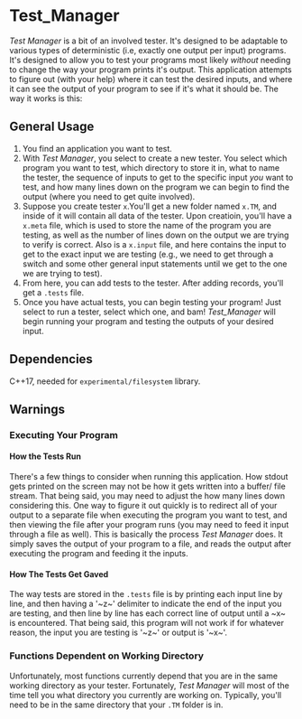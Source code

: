 # Test_Manager

*Test Manager* is a bit of an involved tester. It's designed to be adaptable to various types of deterministic (i.e, exactly one output per input) programs. It's designed to allow you to test your programs most likely *without* needing to change the way your program prints it's output. This application attempts to figure out (with your help) where it can test the desired inputs, and where it can see the output of your program to see if it's what it should be. The way it works is this:

## General Usage
1. You find an application you want to test.
2. With *Test Manager*, you select to create a new tester. You select which program you want to test, which directory to store it in, what to name the tester, the sequence of inputs to get to the specific input *you* want to test, and how many lines down on the program we can begin to find the output (where you need to get quite involved). 
3. Suppose you create tester `x`.You'll get a new folder named `x.TM`, and inside of it will contain all data of the tester. Upon creatioin, you'll have a `x.meta` file, which is used to store the name of the program you are testing, as well as the number of lines down on the output we are trying to verify is correct. Also is a `x.input` file, and here contains the input to get to the exact input we are testing (e.g., we need to get through a switch and some other general input statements until we get to the one we are trying to test).
4. From here, you can add tests to the tester. After adding records, you'll get a `.tests` file.
5. Once you have actual tests, you can begin testing your program! Just select to run a tester, select which one, and bam! *Test_Manager* will begin running your program and testing the outputs of your desired input.

## Dependencies
C++17, needed for `experimental/filesystem` library.

## Warnings

### Executing Your Program

#### How the Tests Run
There's a few things to consider when running this application. How stdout gets printed on the screen may not be how it gets written into a buffer/ file stream. That being said, you may need to adjust the how many lines down considering this. One way to figure it out quickly is to redirect all of your output to a separate file when executing the program you want to test, and then viewing the file after your program runs (you may need to feed it input through a file as well). This is basically the process *Test Manager* does. It simply saves the output of your program to a file, and reads the output after executing the program and feeding it the inputs. 

#### How The Tests Get Gaved
The way tests are stored in the `.tests` file is by printing each input line by line, and then having a '~z~' delimiter to indicate the end of the input you are testing, and then line by line has each correct line of output until a ~x~ is encountered. That being said, this program will not work if for whatever reason, the input you are testing is '~z~' or output is '~x~'.

### Functions Dependent on Working Directory
Unfortunately, most functions currently depend that you are in the same working directory as your tester. Fortunately, *Test Manager* will most of the time tell you what directory you currently are working on. Typically, you'll need to be in the same directory that your `.TM` folder is in.


